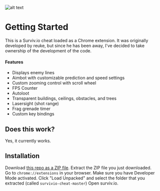 ![alt text](https://puu.sh/B03Pw/9a547140e8.PNG "Survivio Banner")

# Getting Started

This is a Surviv.io cheat loaded as a Chrome extension. It was originally developed by reuke, but since he has been away, I've decided to take ownership of the development of the code.

#### Features

* Displays enemy lines
* Aimbot with customizable prediction and speed settings
* Custom zooming control with scroll wheel
* FPS Counter
* Autoloot
* Transparent buildings, ceilings, obstacles, and trees
* Lasersight (shot range)
* Frag grenade timer
* Custom key bindings

## Does this work?
Yes, it currently works. 

## Installation

Download [this repo as a ZIP file](https://github.com/Kalaborative/survivio-cheat/archive/master.zip). Extract the ZIP file you just downloaded. 
Go to `chrome://extensions` in your browser. Make sure you have Developer Mode activated.
Click "Load Unpacked" and select the folder that you extracted (called `survivio-cheat-master`)
Open surviv.io.
